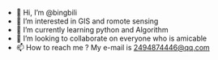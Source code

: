 - 👋 Hi, I’m @bingbili
- 👀 I’m interested in GIS and romote sensing
- 🌱 I’m currently learning python and Algorithm
- 💞️ I’m looking to collaborate on everyone who is amicable
- 📫 How to reach me ? My e-mail is 2494874446@qq.com

<!---
bingbili/bingbili is a ✨ special ✨ repository because its `README.md` (this file) appears on your GitHub profile.
You can click the Preview link to take a look at your changes.
--->
